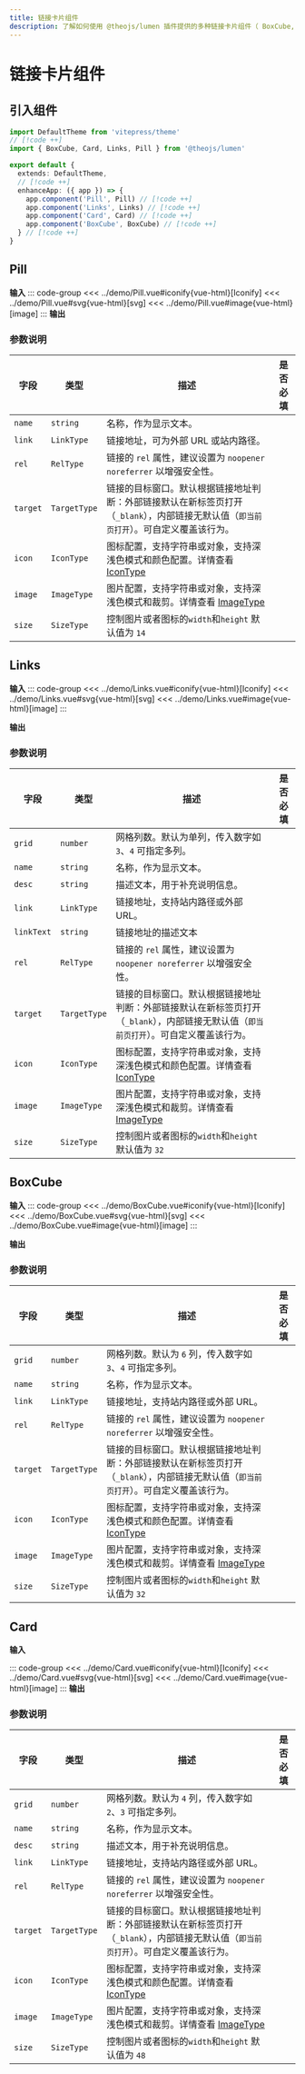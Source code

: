 ```yaml
---
title: 链接卡片组件
description: 了解如何使用 @theojs/lumen 插件提供的多种链接卡片组件（ BoxCube, Card, Links, Pill ）在 VitePress 站点中创建美观且信息丰富的链接展示。本指南包含各组件的引入、使用示例和参数说明，支持 Iconify 图标和明暗模式。
---
```


# 链接卡片组件

## 引入组件

```ts [.vitepress/theme/index.ts]
import DefaultTheme from 'vitepress/theme'
// [!code ++]
import { BoxCube, Card, Links, Pill } from '@theojs/lumen'

export default {
  extends: DefaultTheme,
  // [!code ++]
  enhanceApp: ({ app }) => {
    app.component('Pill', Pill) // [!code ++]
    app.component('Links', Links) // [!code ++]
    app.component('Card', Card) // [!code ++]
    app.component('BoxCube', BoxCube) // [!code ++]
  } // [!code ++]
}
```

## Pill

**输入**
::: code-group
<<< ../demo/Pill.vue#iconify{vue-html}[Iconify]
<<< ../demo/Pill.vue#svg{vue-html}[svg]
<<< ../demo/Pill.vue#image{vue-html}[image]
:::
**输出**

<!--@include: ../demo/Pill.vue#iconify-->

<!--@include: ../demo/Pill.vue#svg-->

<!--@include: ../demo/Pill.vue#image-->

### 参数说明

| 字段     | 类型         | 描述                                                                                                                                   | 是否必填              |
| -------- | ------------ | -------------------------------------------------------------------------------------------------------------------------------------- | --------------------- |
| `name`   | `string`     | 名称，作为显示文本。                                                                                                                   | <Badge text="必填" /> |
| `link`   | `LinkType`   | 链接地址，可为外部 URL 或站内路径。                                                                                                    | <Badge text="可选" /> |
| `rel`    | `RelType`    | 链接的 `rel` 属性，建议设置为 `noopener noreferrer` 以增强安全性。                                                                     | <Badge text="可选" /> |
| `target` | `TargetType` | 链接的目标窗口。默认根据链接地址判断：外部链接默认在新标签页打开（`_blank`），内部链接无默认值（`即当前页打开`）。可自定义覆盖该行为。 | <Badge text="可选" /> |
| `icon`   | `IconType`   | 图标配置，支持字符串或对象，支持深浅色模式和颜色配置。详情查看 [IconType](#IconType)                                                   | <Badge text="可选" /> |
| `image`  | `ImageType`  | 图片配置，支持字符串或对象，支持深浅色模式和裁剪。详情查看 [ImageType](#ImageType)                                                     | <Badge text="可选" /> |
| `size`   | `SizeType`   | 控制图片或者图标的`width`和`height` 默认值为 `14`                                                                                      | <Badge text="可选" /> |

## Links

**输入**
::: code-group
<<< ../demo/Links.vue#iconify{vue-html}[Iconify]
<<< ../demo/Links.vue#svg{vue-html}[svg]
<<< ../demo/Links.vue#image{vue-html}[image]
:::

**输出**

<!--@include: ../demo/Links.vue#iconify-->
<!--@include: ../demo/Links.vue#svg-->
<!--@include: ../demo/Links.vue#image-->

### 参数说明

| 字段       | 类型         | 描述                                                                                                                                   | 是否必填              |
| ---------- | ------------ | -------------------------------------------------------------------------------------------------------------------------------------- | --------------------- |
| `grid`     | `number`     | 网格列数。默认为单列，传入数字如 `3`、`4` 可指定多列。                                                                                 | <Badge text="可选" /> |
| `name`     | `string`     | 名称，作为显示文本。                                                                                                                   | <Badge text="必填" /> |
| `desc`     | `string`     | 描述文本，用于补充说明信息。                                                                                                           | <Badge text="可选" /> |
| `link`     | `LinkType`   | 链接地址，支持站内路径或外部 URL。                                                                                                     | <Badge text="可选" /> |
| `linkText` | `string`     | 链接地址的描述文本                                                                                                                     | <Badge text="可选" /> |
| `rel`      | `RelType`    | 链接的 `rel` 属性，建议设置为 `noopener noreferrer` 以增强安全性。                                                                     | <Badge text="可选" /> |
| `target`   | `TargetType` | 链接的目标窗口。默认根据链接地址判断：外部链接默认在新标签页打开（`_blank`），内部链接无默认值（`即当前页打开`）。可自定义覆盖该行为。 | <Badge text="可选" /> |
| `icon`     | `IconType`   | 图标配置，支持字符串或对象，支持深浅色模式和颜色配置。详情查看 [IconType](#IconType)                                                   | <Badge text="可选" /> |
| `image`    | `ImageType`  | 图片配置，支持字符串或对象，支持深浅色模式和裁剪。详情查看 [ImageType](#ImageType)                                                     | <Badge text="可选" /> |
| `size`     | `SizeType`   | 控制图片或者图标的`width`和`height` 默认值为 `32`                                                                                      | <Badge text="可选" /> |

## BoxCube

**输入**
::: code-group
<<< ../demo/BoxCube.vue#iconify{vue-html}[Iconify]
<<< ../demo/BoxCube.vue#svg{vue-html}[svg]
<<< ../demo/BoxCube.vue#image{vue-html}[image]
:::

**输出**

<!--@include: ../demo/BoxCube.vue#iconify-->
<!--@include: ../demo/BoxCube.vue#svg-->
<!--@include: ../demo/BoxCube.vue#image-->

### 参数说明

| 字段     | 类型         | 描述                                                                                                                                   | 是否必填              |
| -------- | ------------ | -------------------------------------------------------------------------------------------------------------------------------------- | --------------------- |
| `grid`   | `number`     | 网格列数。默认为 `6` 列，传入数字如 `3`、`4` 可指定多列。                                                                              | <Badge text="可选" /> |
| `name`   | `string`     | 名称，作为显示文本。                                                                                                                   | <Badge text="必填" /> |
| `link`   | `LinkType`   | 链接地址，支持站内路径或外部 URL。                                                                                                     | <Badge text="可选" /> |
| `rel`    | `RelType`    | 链接的 `rel` 属性，建议设置为 `noopener noreferrer` 以增强安全性。                                                                     | <Badge text="可选" /> |
| `target` | `TargetType` | 链接的目标窗口。默认根据链接地址判断：外部链接默认在新标签页打开（`_blank`），内部链接无默认值（`即当前页打开`）。可自定义覆盖该行为。 | <Badge text="可选" /> |
| `icon`   | `IconType`   | 图标配置，支持字符串或对象，支持深浅色模式和颜色配置。详情查看 [IconType](#IconType)                                                   | <Badge text="可选" /> |
| `image`  | `ImageType`  | 图片配置，支持字符串或对象，支持深浅色模式和裁剪。详情查看 [ImageType](#ImageType)                                                     | <Badge text="可选" /> |
| `size`   | `SizeType`   | 控制图片或者图标的`width`和`height` 默认值为 `32`                                                                                      | <Badge text="可选" /> |

## Card

**输入**

::: code-group
<<< ../demo/Card.vue#iconify{vue-html}[Iconify]
<<< ../demo/Card.vue#svg{vue-html}[svg]
<<< ../demo/Card.vue#image{vue-html}[image]
:::
**输出**

<!--@include: ../demo/Card.vue#iconify-->
<!--@include: ../demo/Card.vue#svg-->
<!--@include: ../demo/Card.vue#image-->

### 参数说明

| 字段     | 类型         | 描述                                                                                                                                   | 是否必填              |
| -------- | ------------ | -------------------------------------------------------------------------------------------------------------------------------------- | --------------------- |
| `grid`   | `number`     | 网格列数。默认为 `4` 列，传入数字如 `2`、`3` 可指定多列。                                                                              | <Badge text="可选" /> |
| `name`   | `string`     | 名称，作为显示文本。                                                                                                                   | <Badge text="可选" /> |
| `desc`   | `string`     | 描述文本，用于补充说明信息。                                                                                                           | <Badge text="可选" /> |
| `link`   | `LinkType`   | 链接地址，支持站内路径或外部 URL。                                                                                                     | <Badge text="可选" /> |
| `rel`    | `RelType`    | 链接的 `rel` 属性，建议设置为 `noopener noreferrer` 以增强安全性。                                                                     | <Badge text="可选" /> |
| `target` | `TargetType` | 链接的目标窗口。默认根据链接地址判断：外部链接默认在新标签页打开（`_blank`），内部链接无默认值（`即当前页打开`）。可自定义覆盖该行为。 | <Badge text="可选" /> |
| `icon`   | `IconType`   | 图标配置，支持字符串或对象，支持深浅色模式和颜色配置。详情查看 [IconType](#IconType)                                                   | <Badge text="可选" /> |
| `image`  | `ImageType`  | 图片配置，支持字符串或对象，支持深浅色模式和裁剪。详情查看 [ImageType](#ImageType)                                                     | <Badge text="可选" /> |
| `size`   | `SizeType`   | 控制图片或者图标的`width`和`height` 默认值为 `48`                                                                                      | <Badge text="可选" /> |

<!--@include: ../demo/type.md-->
